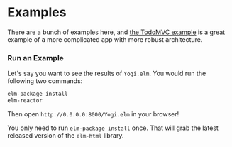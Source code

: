 # Examples

There are a bunch of examples here, and [the TodoMVC example][todo] is a great
example of a more complicated app with more robust architecture.

[todo]: https://github.com/evancz/elm-todomvc

### Run an Example

Let's say you want to see the results of `Yogi.elm`. You would run the
following two commands:

```bash
elm-package install
elm-reactor
```

Then open `http://0.0.0.0:8000/Yogi.elm` in your browser!

You only need to run `elm-package install` once. That will grab the latest
released version of the `elm-html` library.

